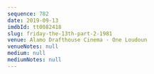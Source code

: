 ```yaml
---
sequence: 782
date: 2019-09-13
imdbId: tt0082418
slug: friday-the-13th-part-2-1981
venue: Alamo Drafthouse Cinema - One Loudoun
venueNotes: null
medium: null
mediumNotes: null
---
```

